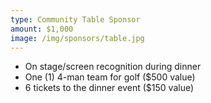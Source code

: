 ```yaml
---
type: Community Table Sponsor
amount: $1,000
image: /img/sponsors/table.jpg
---
```


* On stage/screen recognition during dinner
* One (1) 4-man team for golf ($500 value)
* 6 tickets to the dinner event ($150 value)